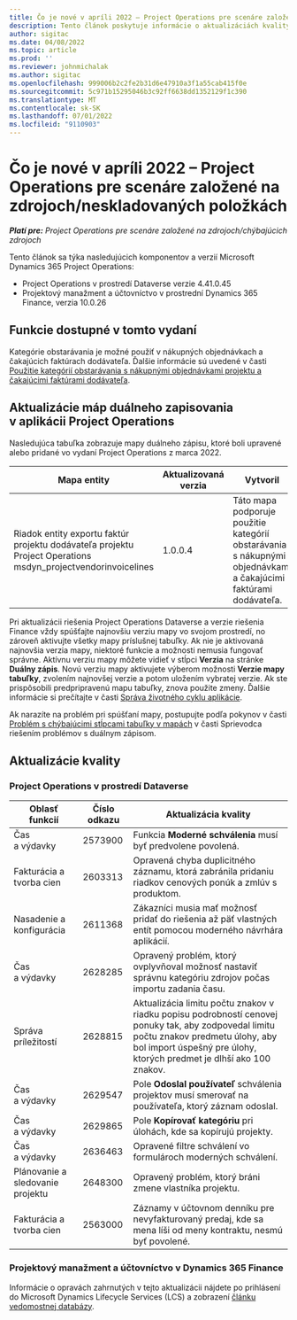 ```yaml
---
title: Čo je nové v apríli 2022 – Project Operations pre scenáre založené na zdrojoch/neskladovaných položkách
description: Tento článok poskytuje informácie o aktualizáciách kvality dostupných vo vydaní Microsoft Dynamics 365 Project Operations Project Operations v apríli 2022 pre scenáre založené na zdrojoch/neskladovaných položkách.
author: sigitac
ms.date: 04/08/2022
ms.topic: article
ms.prod: ''
ms.reviewer: johnmichalak
ms.author: sigitac
ms.openlocfilehash: 999006b2c2fe2b31d6e47910a3f1a55cab415f0e
ms.sourcegitcommit: 5c971b15295046b3c92ff6638dd1352129f1c390
ms.translationtype: MT
ms.contentlocale: sk-SK
ms.lasthandoff: 07/01/2022
ms.locfileid: "9110903"
---
```

# <a name="whats-new-april-2022---project-operations-for-resourcenon-stocked-based-scenarios"></a>Čo je nové v apríli 2022 – Project Operations pre scenáre založené na zdrojoch/neskladovaných položkách

_**Platí pre:** Project Operations pre scenáre založené na zdrojoch/chýbajúcich zdrojoch_

Tento článok sa týka nasledujúcich komponentov a verzií Microsoft Dynamics 365 Project Operations:

- Project Operations v prostredí Dataverse verzie 4.41.0.45
- Projektový manažment a účtovníctvo v prostrední Dynamics 365 Finance, verzia 10.0.26

## <a name="features-included-in-this-release"></a>Funkcie dostupné v tomto vydaní

Kategórie obstarávania je možné použiť v nákupných objednávkach a čakajúcich faktúrach dodávateľa. Ďalšie informácie sú uvedené v časti [Použitie kategórií obstarávania s nákupnými objednávkami projektu a čakajúcimi faktúrami dodávateľa](../procurement/configure-procurement-categories.md).

## <a name="project-operations-dual-write-maps-updates"></a>Aktualizácie máp duálneho zapisovania v aplikácii Project Operations

Nasledujúca tabuľka zobrazuje mapy duálneho zápisu, ktoré boli upravené alebo pridané vo vydaní Project Operations z marca 2022.

| Mapa entity | Aktualizovaná verzia | Vytvoril |
| -------------- | ------------------- | ------------|
| Riadok entity exportu faktúr projektu dodávateľa projektu Project Operations msdyn\_projectvendorinvoicelines | 1.0.0.4 | Táto mapa podporuje použitie kategórií obstarávania s nákupnými objednávkami a čakajúcimi faktúrami dodávateľa. |

Pri aktualizácii riešenia Project Operations Dataverse a verzie riešenia Finance vždy spúšťajte najnovšiu verziu mapy vo svojom prostredí, no zároveň aktivujte všetky mapy príslušnej tabuľky. Ak nie je aktivovaná najnovšia verzia mapy, niektoré funkcie a možnosti nemusia fungovať správne. Aktívnu verziu mapy môžete vidieť v stĺpci **Verzia** na stránke **Duálny zápis**. Novú verziu mapy aktivujete výberom možnosti **Verzie mapy tabuľky**, zvolením najnovšej verzie a potom uložením vybratej verzie. Ak ste prispôsobili predpripravenú mapu tabuľky, znova použite zmeny. Ďalšie informácie si prečítajte v časti [Správa životného cyklu aplikácie](/dynamics365/fin-ops-core/dev-itpro/data-entities/dual-write/app-lifecycle-management).

Ak narazíte na problém pri spúšťaní mapy, postupujte podľa pokynov v časti [Problém s chýbajúcimi stĺpcami tabuľky v mapách](/dynamics365/fin-ops-core/dev-itpro/data-entities/dual-write/dual-write-troubleshooting-finops-upgrades#missing-table-columns-issue-on-maps) v časti Sprievodca riešením problémov s duálnym zápisom.

## <a name="quality-updates"></a>Aktualizácie kvality

### <a name="project-operations-on-dataverse"></a>Project Operations v prostredí Dataverse

| Oblasť funkcií | Číslo odkazu | Aktualizácia kvality |
| ------------ | ---------------- | -------------- |
| Čas a výdavky | 2573900 | Funkcia **Moderné schválenia** musí byť predvolene povolená. |
| Fakturácia a tvorba cien | 2603313 | Opravená chyba duplicitného záznamu, ktorá zabránila pridaniu riadkov cenových ponúk a zmlúv s produktom. |
| Nasadenie a konfigurácia | 2611368 | Zákazníci musia mať možnosť pridať do riešenia až päť vlastných entít pomocou moderného návrhára aplikácií. |
| Čas a výdavky | 2628285 | Opravený problém, ktorý ovplyvňoval možnosť nastaviť správnu kategóriu zdrojov počas importu zadania času. |
| Správa príležitostí| 2628815 | Aktualizácia limitu počtu znakov v riadku popisu podrobností cenovej ponuky tak, aby zodpovedal limitu počtu znakov predmetu úlohy, aby bol import úspešný pre úlohy, ktorých predmet je dlhší ako 100 znakov. |
| Čas a výdavky| 2629547 | Pole **Odoslal používateľ** schválenia projektov musí smerovať na používateľa, ktorý záznam odoslal. |
| Čas a výdavky| 2629865 | Pole **Kopírovať kategóriu** pri úlohách, kde sa kopírujú projekty. |
| Čas a výdavky| 2636463 | Opravené filtre schválení vo formulároch moderných schválení. |
| Plánovanie a sledovanie projektu | 2648300 | Opravený problém, ktorý bráni zmene vlastníka projektu. |
| Fakturácia a tvorba cien | 2563000 | Záznamy v účtovnom denníku pre nevyfakturovaný predaj, kde sa mena líši od meny kontraktu, nesmú byť povolené. |

### <a name="project-management-and-accounting-in-dynamics-365-finance"></a>Projektový manažment a účtovníctvo v Dynamics 365 Finance

Informácie o opravách zahrnutých v tejto aktualizácii nájdete po prihlásení do Microsoft Dynamics Lifecycle Services (LCS) a zobrazení [článku vedomostnej databázy](https://fix.lcs.dynamics.com/Issue/Details?bugId=662864).
